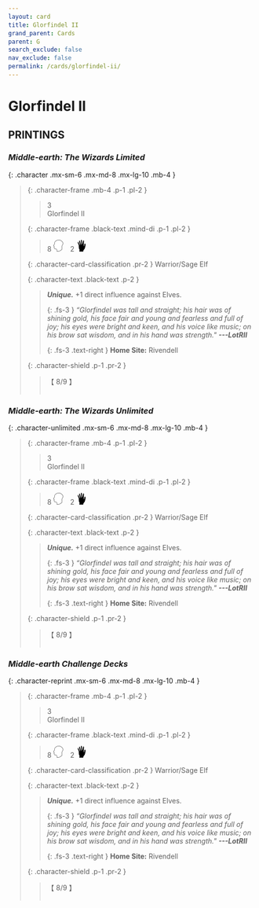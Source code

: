 ```yaml
---
layout: card
title: Glorfindel II
grand_parent: Cards
parent: G
search_exclude: false
nav_exclude: false
permalink: /cards/glorfindel-ii/
---
```


# Glorfindel II


## PRINTINGS


### _Middle-earth: The Wizards Limited_

{: .character .mx-sm-6 .mx-md-8 .mx-lg-10 .mb-4 }
> {: .character-frame .mb-4 .p-1 .pl-2 }
> > <div class="card-mp">3</div>
> > <div class="character-card-name">Glorfindel II</div>
>
> {: .character-frame .black-text .mind-di .p-1 .pl-2 }
> > 8 ![](/assets/images/mind.svg)&emsp;2 ![](/assets/images/di.svg)
>
> {: .character-card-classification .pr-2 }
> Warrior/Sage Elf
>
> {: .character-text .black-text .p-2 }
> > _**Unique.**_ +1 direct influence against Elves. 
> > 
> > {: .fs-3 } 
> > _“Glorfindel was tall and straight; his hair was of shining gold, his face fair and young and fearless and full of joy; his eyes were bright and keen, and his voice like music; on his brow sat wisdom, and in his hand was strength."_ ***---&#65279;LotRII***  
> > 
> > {: .fs-3 .text-right } 
> > **Home Site:** Rivendell 
>
> {: .character-shield .p-1 .pr-2 }
> > <div class="card-shield">【 8/9 】</div>
> > <div class="card-corruption">&nbsp;</div>

### _Middle-earth: The Wizards Unlimited_

{: .character-unlimited .mx-sm-6 .mx-md-8 .mx-lg-10 .mb-4 }
> {: .character-frame .mb-4 .p-1 .pl-2 }
> > <div class="card-mp">3</div>
> > <div class="character-card-name">Glorfindel II</div>
>
> {: .character-frame .black-text .mind-di .p-1 .pl-2 }
> > 8 ![](/assets/images/mind.svg)&emsp;2 ![](/assets/images/di.svg)
>
> {: .character-card-classification .pr-2 }
> Warrior/Sage Elf
>
> {: .character-text .black-text .p-2 }
> > _**Unique.**_ +1 direct influence against Elves. 
> > 
> > {: .fs-3 } 
> > _“Glorfindel was tall and straight; his hair was of shining gold, his face fair and young and fearless and full of joy; his eyes were bright and keen, and his voice like music; on his brow sat wisdom, and in his hand was strength."_ ***---&#65279;LotRII***  
> > 
> > {: .fs-3 .text-right } 
> > **Home Site:** Rivendell 
>
> {: .character-shield .p-1 .pr-2 }
> > <div class="card-shield">【 8/9 】</div>
> > <div class="card-corruption">&nbsp;</div>

### _Middle-earth Challenge Decks_

{: .character-reprint .mx-sm-6 .mx-md-8 .mx-lg-10 .mb-4 }
> {: .character-frame .mb-4 .p-1 .pl-2 }
> > <div class="card-mp">3</div>
> > <div class="character-card-name">Glorfindel II</div>
>
> {: .character-frame .black-text .mind-di .p-1 .pl-2 }
> > 8 ![](/assets/images/mind.svg)&emsp;2 ![](/assets/images/di.svg)
>
> {: .character-card-classification .pr-2 }
> Warrior/Sage Elf
>
> {: .character-text .black-text .p-2 }
> > _**Unique.**_ +1 direct influence against Elves. 
> > 
> > {: .fs-3 } 
> > _“Glorfindel was tall and straight; his hair was of shining gold, his face fair and young and fearless and full of joy; his eyes were bright and keen, and his voice like music; on his brow sat wisdom, and in his hand was strength."_ ***---&#65279;LotRII***  
> > 
> > {: .fs-3 .text-right } 
> > **Home Site:** Rivendell 
>
> {: .character-shield .p-1 .pr-2 }
> > <div class="card-shield">【 8/9 】</div>
> > <div class="card-corruption">&nbsp;</div>

